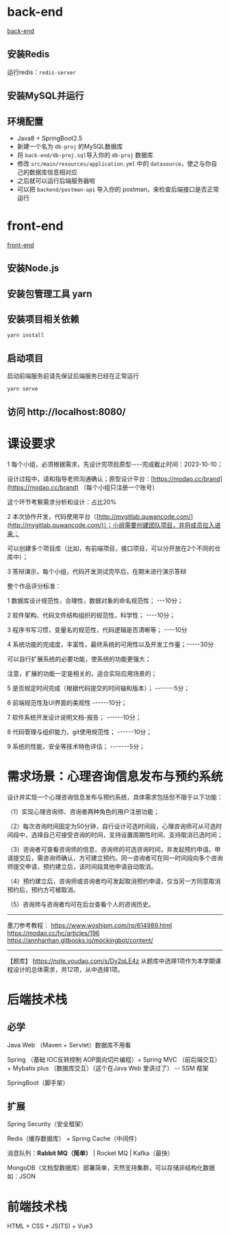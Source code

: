 # back-end

[back-end](https://mygitlab.quwancode.com/ShaneXan/api.psychological-counseling.com)

## 安装Redis

运行redis：`redis-server`

## 安装MySQL并运行

## 环境配置

- Java8 + SpringBoot2.5
- 新建一个名为 `db-proj` 的MySQL数据库
- 将 `back-end/db-proj.sql`导入你的 `db-proj` 数据库
- 修改 `src/main/resources/application.yml` 中的 `datasource`，使之与你自己的数据库信息相对应
- 之后就可以运行后端服务器啦
- 可以把 `backend/postman-api` 导入你的 postman，来检查后端接口是否正常运行



# front-end 

[front-end](https://mygitlab.quwancode.com/JiaHui0216/psychological-action)

## 安装Node.js

## 安装包管理工具 yarn

## 安装项目相关依赖

```
yarn install
```

## 启动项目

启动前端服务前请先保证后端服务已经在正常运行

```
yarn serve
```

## 访问 http://localhost:8080/

# 课设要求



1 每个小组，必须根据需求，先设计完项目原型----完成截止时间：2023-10-10；

设计过程中，请和指导老师沟通确认；原型设计平台：[https://modao.cc/brand](https://modao.cc/brand) （每个小组只注册一个账号）

这个环节考察需求分析和设计：占比20%

2 本次协作开发，代码使用平台（[http://mygitlab.quwancode.com/](http://mygitlab.quwancode.com/)）；小组需要创建团队项目，并将成员拉入进来；

可以创建多个项目库（比如，有前端项目，接口项目，可以分开放在2个不同的仓库中）；

3 答辩演示，每个小组，代码开发测试完毕后，在期末进行演示答辩

整个作品评分标准：

1 数据库设计规范性，合理性，数据对象的命名规范性； ---10分；

2 软件架构、代码文件结构组织的规范性，科学性； ----10分；

3 程序书写习惯，变量名的规范性，代码逻辑是否清晰等； ----10分

4 系统功能的完成度，丰富性，最终系统的可用性以及开发工作量；-----30分

可以自行扩展系统的必要功能，使系统的功能更强大；

注意，扩展的功能一定是相关的，适合实际应用场景的；

5 是否规定时间完成（根据代码提交的时间轴和版本）； -------5分；

6 前端规范性及UI界面的美观性 ------10分；

7 软件系统开发设计说明文档-报告； ------10分；

8 代码管理与组织能力，git使用规范性； ------10分；

9 系统的性能，安全等技术特色评估； -------5分；

# 需求场景：心理咨询信息发布与预约系统

设计并实现一个心理咨询信息发布与预约系统，具体需求包括但不限于以下功能：

（1）实现心理咨询师、咨询者两种角色的用户注册功能；

（2）每次咨询时间固定为50分钟，自行设计可选时间段，心理咨询师可从可选时间段中，选择自己可接受咨询的时间，支持设置周期性时间、支持取消已选时间；

（3）咨询者可查看咨询师的信息、咨询师的可选咨询时间，并发起预约申请。申请提交后，需咨询师确认，方可建立预约。同一咨询者可在同一时间段向多个咨询师提交申请，预约建立后，该时间段其他申请自动取消。

（4）预约建立后，咨询师或咨询者均可发起取消预约申请，仅当另一方同意取消预约后，预约方可被取消。

（5）咨询师与咨询者均可在后台查看个人的咨询历史。

---

墨刀参考教程：
https://www.woshipm.com/rp/614989.html
https://modao.cc/hc/articles/196
https://annhanhan.gitbooks.io/mockingbot/content/

---

【题库】
https://note.youdao.com/s/Dy2qLE4z
从题库中选择1项作为本学期课程设计的总体需求，共12项，从中选择1项。

# 后端技术栈

## 必学

Java Web （Maven + Servlet）数据库不用看

Spring （基础 IOC反转控制 AOP面向切片编程）+ Spring MVC （前后端交互） + Mybatis plus （数据库交互）（这个在Java Web 里讲过了） -- SSM 框架

SpringBoot（脚手架）

## 扩展

Spring Security（安全框架）

Redis（缓存数据库） + Spring Cache（中间件）

消息队列：**Rabbit MQ（简单）** | Rocket MQ | Kafka（最快） 

MongoDB（文档型数据库）部署简单，天然支持集群，可以存储非结构化数据 如：JSON

# 前端技术栈

HTML + CSS + JS(TS) + Vue3